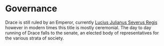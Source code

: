 # Governance
Drace is still ruled by an Emperor, currently [Lucius Julianus Severus Regis](/people/draceans/lucius_julianus_severus_regis) however in modern times this title is mostly ceremonial. The day to day running of Drace falls to the senate, an elected body of representatives for the various strata of society.